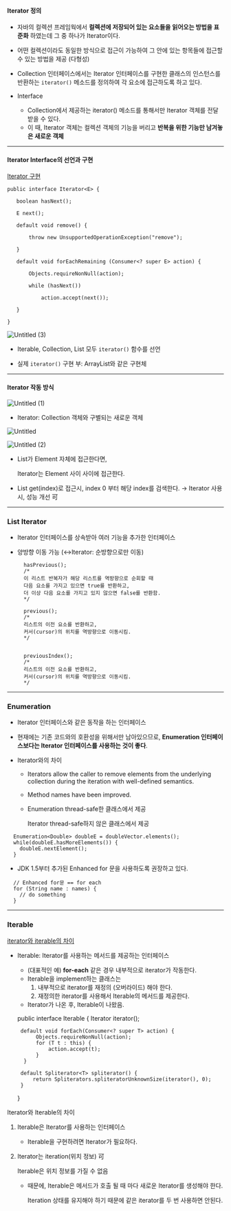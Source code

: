<h4> Iterator 정의 </h4>

- 자바의 컬렉션 프레임웍에서 **컬렉션에 저장되어 있는 요소들을 읽어오는 방법을 표준화** 하였는데 그 중 하나가 Iterator이다.

- 어떤 컬렉션이라도 동일한 방식으로 접근이 가능하여 그 안에 있는 항목들에 접근할 수 있는 방법을 제공 (다형성)

- Collection 인터페이스에서는 Iterator 인터페이스를 구현한 클래스의 인스턴스를 반환하는 ```iterator()``` 메소드를 정의하여 각 요소에 접근하도록 하고 있다.

- Interface

  - Collection에서 제공하는 iterator() 메소드를 통해서만 Iterator 객체를 전달 받을 수 있다.
  - 이 때, Iterator 객체는 컬렉션 객체의 기능을 버리고 **반복을 위한 기능만 남겨놓은 새로운 객체**

  

---

<h4> Iterator Interface의 선언과 구현 </h4>

[Iterator 구현](https://m.blog.naver.com/PostView.nhn?blogId=writer0713&logNo=220877874725&proxyReferer=https%3A%2F%2Fwww.google.com%2F)

```
public interface Iterator<E> { 

​	boolean hasNext(); 

​	E next(); 

​	default void remove() { 

​		throw new UnsupportedOperationException("remove"); 

​	}

​	default void forEachRemaining (Consumer<? super E> action) {

​		Objects.requireNonNull(action);

​		while (hasNext())

​			action.accept(next());

​	} 

}
```

![Untitled (3)](https://user-images.githubusercontent.com/37133536/77233176-1ad5e980-6be9-11ea-93f6-53c77b06b9cc.png)


* Iterable, Collection, List 모두 `iterator()` 함수를 선언

* 실제 `iterator()` 구현 부: ArrayList와 같은 구현체

----



<h4> Iterator 작동 방식 </h4>

![Untitled (1)](https://user-images.githubusercontent.com/37133536/77232974-aea6b600-6be7-11ea-8de0-f7f3728581f4.png)

- Iterator: Collection 객체와 구별되는 새로운 객체

![Untitled](https://user-images.githubusercontent.com/37133536/77232959-95056e80-6be7-11ea-87af-2bd6590464d7.png)

![Untitled (2)](https://user-images.githubusercontent.com/37133536/77232972-acdcf280-6be7-11ea-90fe-0d099c4e3702.png)

- List가 Element 자체에 접근한다면,

  Iterator는 Element 사이 사이에 접근한다.

- List get(index)로 접근시, index 0 부터 해당 index를 검색한다. → Iterator 사용 시, 성능 개선 可

---

### List Iterator

- Iterator 인터페이스를 상속받아 여러 기능을 추가한 인터페이스

- 양방향 이동 가능 (↔Iterator: 순방향으로만 이동)

  ```
    hasPrevious();
    /*
    이 리스트 반복자가 해당 리스트를 역방향으로 순회할 때
    다음 요소를 가지고 있으면 true를 반환하고,
    더 이상 다음 요소를 가지고 있지 않으면 false를 반환함.
    */
    
    previous();
    /*
    리스트의 이전 요소를 반환하고, 
    커서(cursor)의 위치를 역방향으로 이동시킴.
    */
    
    
    previousIndex();
    /*
    리스트의 이전 요소를 반환하고,
    커서(cursor)의 위치를 역방향으로 이동시킴.
    */
  ```

----

### Enumeration

- Iterator 인터페이스와 같은 동작을 하는 인터페이스

- 현재에는 기존 코드와의 호환성을 위해서만 남아있으므로, **Enumeration 인터페이스보다는 Iterator 인터페이스를 사용하는 것이 좋다**.

- Iterator와의 차이

  - Iterators allow the caller to remove elements from the underlying collection during the iteration with well-defined semantics.

  - Method names have been improved.

  - Enumeration thread-safe한 클래스에서 제공

    Iterator thread-safe하지 않은 클래스에서 제공

```
  Enumeration<Double> doubleE = doubleVector.elements();
  while(doubleE.hasMoreElements()) { 
    doubleE.nextElement();
  }

```
- JDK 1.5부터 추가된 Enhanced for 문을 사용하도록 권장하고 있다.

```
  // Enhanced for문 == for each
  for (String name : names) { 
    // do something
  }
```
------

### Iterable

[iterator와 iterable의 차이](https://92bluemoon.netlify.com/posts/iterator-iterable/)

- Iterable: Iterator를 사용하는 메서드를 제공하는 인터페이스

  - (대표적인 예) **for-each** 같은 경우 내부적으로 iterator가 작동한다.
  - Iterable을 implement하는 클래스는
    1. 내부적으로 iterator를 재정의 (오버라이드) 해야 한다.
    2. 재정의한 iterator를 사용해서 Iterable의 메서드를 제공한다.
  - Iterator가 나온 후, Iterable이 나왔음.

  public interface Iterable<T> { Iterator<T> iterator();

  ```
   default void forEach(Consumer<? super T> action) {
        Objects.requireNonNull(action);
        for (T t : this) {
            action.accept(t);
        }
    }
  
   default Spliterator<T> spliterator() {
       return Spliterators.spliteratorUnknownSize(iterator(), 0);
   }
  ```

  }

Iterator와 Iterable의 차이

1. Iterable은 Iterator를 사용하는 인터페이스

   - Iterable을 구현하려면 Iterator가 필요하다.

2. Iterator는 iteration(위치 정보) 可

   Iterable은 위치 정보를 가질 수 없음

   - 때문에, Iterable은 메서드가 호출 될 때 마다 새로운 Iterator를 생성해야 한다.

     Iteration 상태를 유지해야 하기 때문에 같은 iterator를 두 번 사용하면 안된다.
